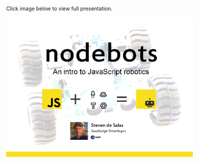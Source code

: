 Click image below to view full presentation.

[![Slide2.PNG](Slide2.PNG)](https://www.slideshare.net/StevenDeSalas/nodebots-presentation-seekjobs)
